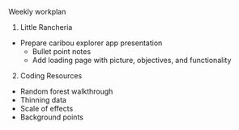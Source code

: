 Weekly workplan

1. Little Rancheria
  - Prepare caribou explorer app presentation
    - Bullet point notes
    - Add loading page with picture, objectives, and functionality

2. Coding Resources
  - Random forest walkthrough
  - Thinning data
  - Scale of effects
  - Background points